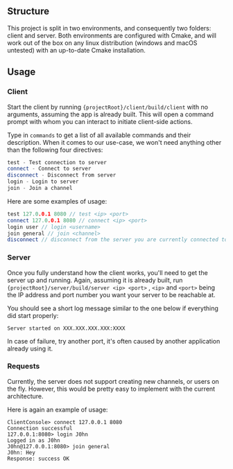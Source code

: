 ## Structure

This project is split in two environments, and consequently two folders: client and server. Both environments are configured with Cmake, and will work out of the box on any linux distribution (windows and macOS untested) with an up-to-date Cmake installation.

## Usage

### Client

Start the client by running `{projectRoot}/client/build/client` with no arguments, assuming the app is already built. This will open a command prompt with whom you can interact to initiate client-side actions. 

Type in `commands` to get a list of all available commands and their description. When it comes to our use-case, we won't need anything other than the following four directives:

```cpp
test - Test connection to server
connect - Connect to server
disconnect - Disconnect from server
login - Login to server
join - Join a channel
```

Here are some examples of usage:

```cpp
test 127.0.0.1 8080 // test <ip> <port>
connect 127.0.0.1 8080 // connect <ip> <port>
login user // login <username>
join general // join <channel>
disconnect // disconnect from the server you are currently connected to 
```

### Server

Once you fully understand how the client works, you'll need to get the server up and running. Again, assuming it is already built, run `{projectRoot}/server/build/server <ip> <port>` , `<ip>` and `<port>` being the IP address and port number you want your server to be reachable at. 

You should see a short log message similar to the one below if everything did start properly:

```
Server started on XXX.XXX.XXX.XXX:XXXX
```

In case of failure, try another port, it's often caused by another application already using it.

### Requests

Currently, the server does not support creating new channels, or users on the fly. However, this would be pretty easy to implement with the current architecture.

Here is again an example of usage:

```
ClientConsole> connect 127.0.0.1 8080
Connection successful
127.0.0.1:8080> login J0hn
Logged in as J0hn
J0hn@127.0.0.1:8080> join general
J0hn: Hey
Response: success OK
```
